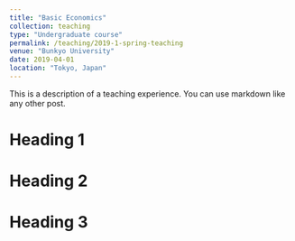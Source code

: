 ```yaml
---
title: "Basic Economics"
collection: teaching
type: "Undergraduate course"
permalink: /teaching/2019-1-spring-teaching
venue: "Bunkyo University"
date: 2019-04-01
location: "Tokyo, Japan"
---
```


This is a description of a teaching experience. You can use markdown like any other post.

Heading 1
======

Heading 2
======

Heading 3
======
